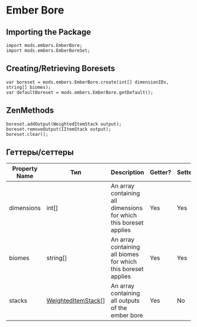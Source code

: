 # Ember Bore

## Importing the Package
```zenscript
import mods.embers.EmberBore;
import mods.embers.EmberBoreSet;
```

## Creating/Retrieving Boresets
```zenscript
var boreset = mods.embers.EmberBore.create(int[] dimensionIDs, string[] biomes);
var defaultBoreset = mods.embers.EmberBore.getDefault();
```

## ZenMethods
```zenscript
boreset.addOutput(WeightedItemStack output);
boreset.removeOutput(IItemStack output);
boreset.clear();
```

## Геттеры/сеттеры
| Property Name | Тип                     | Description                                                       | Getter? | Setter? |
| ------------- | ----------------------- | ----------------------------------------------------------------- | ------- | ------- |
| dimensions    | int[]                   | An array containing all dimensions for which this boreset applies | Yes     | Yes     |
| biomes        | string[]                | An array containing all biomes for which this boreset applies     | Yes     | Yes     |
| stacks        | [WeightedItemStack]()[] | An array containing all outputs of the ember bore                 | Yes     | No      |
